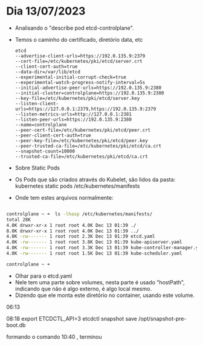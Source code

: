 
# Dia 13/07/2023

- Analisando o "describe pod etcd-controlplane".
- Temos o caminho do certificado, diretório data, etc

      etcd
      --advertise-client-urls=https://192.0.135.9:2379
      --cert-file=/etc/kubernetes/pki/etcd/server.crt
      --client-cert-auth=true
      --data-dir=/var/lib/etcd
      --experimental-initial-corrupt-check=true
      --experimental-watch-progress-notify-interval=5s
      --initial-advertise-peer-urls=https://192.0.135.9:2380
      --initial-cluster=controlplane=https://192.0.135.9:2380
      --key-file=/etc/kubernetes/pki/etcd/server.key
      --listen-client-urls=https://127.0.0.1:2379,https://192.0.135.9:2379
      --listen-metrics-urls=http://127.0.0.1:2381
      --listen-peer-urls=https://192.0.135.9:2380
      --name=controlplane
      --peer-cert-file=/etc/kubernetes/pki/etcd/peer.crt
      --peer-client-cert-auth=true
      --peer-key-file=/etc/kubernetes/pki/etcd/peer.key
      --peer-trusted-ca-file=/etc/kubernetes/pki/etcd/ca.crt
      --snapshot-count=10000
      --trusted-ca-file=/etc/kubernetes/pki/etcd/ca.crt


- Sobre Static Pods
- Os Pods que são criados através do Kubelet, são lidos da pasta:
kubernetes static pods /etc/kubernetes/manifests
- Onde tem estes arquivos normalmente:

~~~~bash

controlplane ~ ➜  ls -lhasp /etc/kubernetes/manifests/
total 28K
4.0K drwxr-xr-x 1 root root 4.0K Dec 13 01:39 ./
8.0K drwxr-xr-x 1 root root 4.0K Dec 13 01:39 ../
4.0K -rw------- 1 root root 2.3K Dec 13 01:39 etcd.yaml
4.0K -rw------- 1 root root 3.8K Dec 13 01:39 kube-apiserver.yaml
4.0K -rw------- 1 root root 3.3K Dec 13 01:39 kube-controller-manager.yaml
4.0K -rw------- 1 root root 1.5K Dec 13 01:39 kube-scheduler.yaml

controlplane ~ ➜  

~~~~



- Olhar para o etcd.yaml
- Nele tem uma parte sobre volumes, nesta parte é usado "hostPath", indicando que não é algo externo, é algo local mesmo.
- Dizendo que ele monta este diretório no container, usando este volume.



06:13

08:18
export
 ETCDCTL_API=3 etcdctl snapshot save /opt/snapshot-pre-boot.db


formando o comando
10:40 , terminou